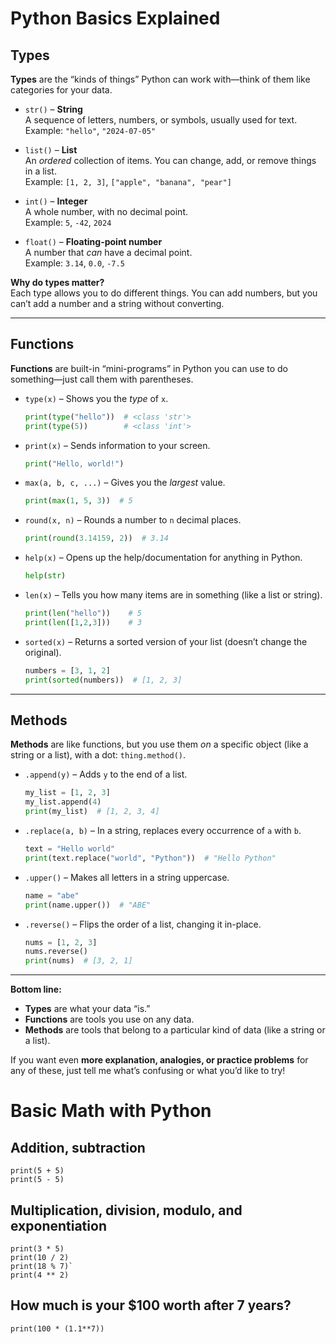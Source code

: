 # Python Basics Explained

## Types

**Types** are the “kinds of things” Python can work with—think of them like categories for your data.

- `str()` – **String**  
  A sequence of letters, numbers, or symbols, usually used for text.  
  Example: `"hello"`, `"2024-07-05"`

- `list()` – **List**  
  An *ordered* collection of items. You can change, add, or remove things in a list.  
  Example: `[1, 2, 3]`, `["apple", "banana", "pear"]`

- `int()` – **Integer**  
  A whole number, with no decimal point.  
  Example: `5`, `-42`, `2024`

- `float()` – **Floating-point number**  
  A number that *can* have a decimal point.  
  Example: `3.14`, `0.0`, `-7.5`

**Why do types matter?**  
Each type allows you to do different things. You can add numbers, but you can’t add a number and a string without converting.

---

## Functions

**Functions** are built-in “mini-programs” in Python you can use to do something—just call them with parentheses.

- `type(x)` – Shows you the *type* of `x`.  
  ```python
  print(type("hello"))  # <class 'str'>
  print(type(5))        # <class 'int'>
  ```

- `print(x)` – Sends information to your screen.  
  ```python
  print("Hello, world!")
  ```

- `max(a, b, c, ...)` – Gives you the *largest* value.  
  ```python
  print(max(1, 5, 3))  # 5
  ```

- `round(x, n)` – Rounds a number to `n` decimal places.  
  ```python
  print(round(3.14159, 2))  # 3.14
  ```

- `help(x)` – Opens up the help/documentation for anything in Python.  
  ```python
  help(str)
  ```

- `len(x)` – Tells you how many items are in something (like a list or string).  
  ```python
  print(len("hello"))    # 5
  print(len([1,2,3]))    # 3
  ```

- `sorted(x)` – Returns a sorted version of your list (doesn’t change the original).  
  ```python
  numbers = [3, 1, 2]
  print(sorted(numbers))  # [1, 2, 3]
  ```

---

## Methods

**Methods** are like functions, but you use them *on* a specific object (like a string or a list), with a dot: `thing.method()`.

- `.append(y)` – Adds `y` to the end of a list.  
  ```python
  my_list = [1, 2, 3]
  my_list.append(4)
  print(my_list)  # [1, 2, 3, 4]
  ```

- `.replace(a, b)` – In a string, replaces every occurrence of `a` with `b`.  
  ```python
  text = "Hello world"
  print(text.replace("world", "Python"))  # "Hello Python"
  ```

- `.upper()` – Makes all letters in a string uppercase.  
  ```python
  name = "abe"
  print(name.upper())  # "ABE"
  ```

- `.reverse()` – Flips the order of a list, changing it in-place.  
  ```python
  nums = [1, 2, 3]
  nums.reverse()
  print(nums)  # [3, 2, 1]
  ```

---

**Bottom line:**  
- **Types** are what your data “is.”
- **Functions** are tools you use on any data.
- **Methods** are tools that belong to a particular kind of data (like a string or a list).

If you want even **more explanation, analogies, or practice problems** for any of these, just tell me what’s confusing or what you’d like to try!

# Basic Math with Python

## Addition, subtraction
    
    print(5 + 5)
    print(5 - 5)

## Multiplication, division, modulo, and exponentiation
    
    print(3 * 5)
    print(10 / 2)
    print(18 % 7)`
    print(4 ** 2)

## How much is your $100 worth after 7 years?
    
    print(100 * (1.1**7))
